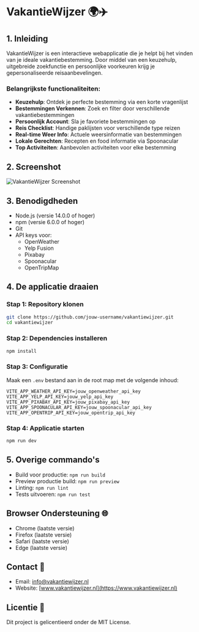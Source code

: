 # VakantieWijzer 🌍✈️

## 1. Inleiding
VakantieWijzer is een interactieve webapplicatie die je helpt bij het vinden van je ideale vakantiebestemming. Door middel van een keuzehulp, uitgebreide zoekfunctie en persoonlijke voorkeuren krijg je gepersonaliseerde reisaanbevelingen.

### Belangrijkste functionaliteiten:
- **Keuzehulp**: Ontdek je perfecte bestemming via een korte vragenlijst
- **Bestemmingen Verkennen**: Zoek en filter door verschillende vakantiebestemmingen
- **Persoonlijk Account**: Sla je favoriete bestemmingen op
- **Reis Checklist**: Handige paklijsten voor verschillende type reizen
- **Real-time Weer Info**: Actuele weersinformatie van bestemmingen
- **Lokale Gerechten**: Recepten en food informatie via Spoonacular
- **Top Activiteiten**: Aanbevolen activiteiten voor elke bestemming

## 2. Screenshot
![VakantieWijzer Screenshot](./public/screenshot.png)

## 3. Benodigdheden
- Node.js (versie 14.0.0 of hoger)
- npm (versie 6.0.0 of hoger)
- Git
- API keys voor:
  - OpenWeather
  - Yelp Fusion
  - Pixabay
  - Spoonacular
  - OpenTripMap

## 4. De applicatie draaien

### Stap 1: Repository klonen
```bash
git clone https://github.com/jouw-username/vakantiewijzer.git
cd vakantiewijzer
```

### Stap 2: Dependencies installeren
```bash
npm install
```

### Stap 3: Configuratie
Maak een `.env` bestand aan in de root map met de volgende inhoud:
```env
VITE_APP_WEATHER_API_KEY=jouw_openweather_api_key
VITE_APP_YELP_API_KEY=jouw_yelp_api_key
VITE_APP_PIXABAY_API_KEY=jouw_pixabay_api_key
VITE_APP_SPOONACULAR_API_KEY=jouw_spoonacular_api_key
VITE_APP_OPENTRIP_API_KEY=jouw_opentrip_api_key
```

### Stap 4: Applicatie starten
```bash
npm run dev
```

## 5. Overige commando's
- Build voor productie: `npm run build`
- Preview productie build: `npm run preview`
- Linting: `npm run lint`
- Tests uitvoeren: `npm run test`

## Browser Ondersteuning 🌐
- Chrome (laatste versie)
- Firefox (laatste versie)
- Safari (laatste versie)
- Edge (laatste versie)

## Contact 📧
- Email: info@vakantiewijzer.nl
- Website: [www.vakantiewijzer.nl](https://www.vakantiewijzer.nl)

## Licentie 📄
Dit project is gelicentieerd onder de MIT License.